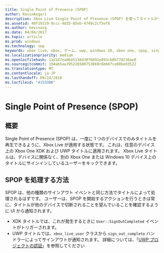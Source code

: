 ```yaml
---
title: Single Point of Presence (SPOP)
author: KevinAsgari
description: Xbox Live Single Point of Presence (SPOP) を使ってタイトルが一度に 1 台のデバイスでのみ再生されるようにする方法について説明します。
ms.assetid: 40f19319-9ccc-4d35-85eb-4749c2cf5ef8
ms.author: kevinasg
ms.date: 04/04/2017
ms.topic: article
ms.prod: windows
ms.technology: uwp
keywords: xbox live, xbox, ゲーム, uwp, windows 10, xbox one, spop, single point of presence
ms.localizationpriority: medium
ms.openlocfilehash: 1ad187ea8645138d3076892e893cb0b770236ae8
ms.sourcegitcommit: 194ab5aa395226580753869c6b66fce88be83522
ms.translationtype: MT
ms.contentlocale: ja-JP
ms.lasthandoff: 09/24/2018
ms.locfileid: "4153306"
---
```

# <a name="single-point-of-presence-spop"></a>Single Point of Presence (SPOP)

## <a name="overview"></a>概要
Single Point of Presence (SPOP) は、一度に 1 つのデバイスでのみタイトルを再生できるように、Xbox Live が適用する状態です。 これは、任意のデバイス上の Xbox One XDK および UWP タイトルに適用されます。
Xbox Live タイトルは、デバイスに関係なく、別の Xbox One または Windows 10 デバイス上のタイトルにサインインしているユーザーをキックできます。

## <a name="how-to-handle-spop"></a>SPOP を処理する方法
SPOP は、他の種類のサインアウト イベントと同じ方法でタイトルによって処理されるはずです。 ユーザーは、SPOP を開始するアクションを行うときは常に、タイトルが他のデバイスで切断されることを望んでいることを確認するように UI から通知されます。

* XDK タイトルでは、これが発生するときに `User::SignOutCompleted` イベントがトリガーされます。
* UWP タイトルでは、`xbox_live_user` クラスから `sign_out_complete` ハンドラーによってサインアウトが通知されます。 詳細については、「[UWP プロジェクトの認証](authentication-for-UWP-projects.md)」を参照してください
